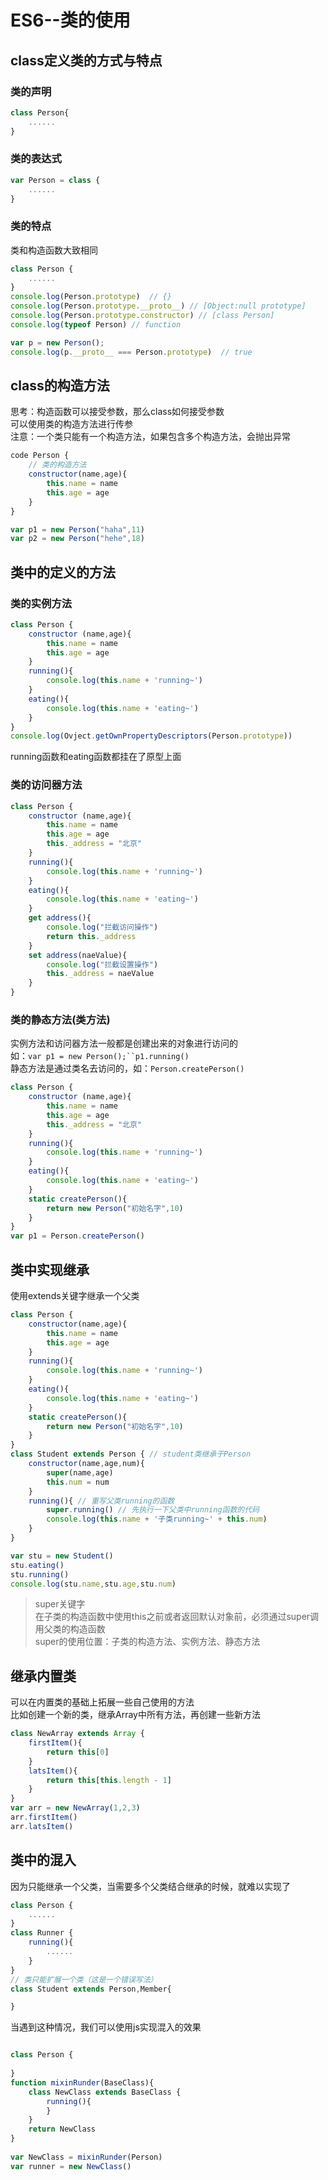 # ES6--类的使用
## class定义类的方式与特点  
### 类的声明  
``` js
class Person{
    ......
}
```
### 类的表达式  
``` js
var Person = class {
    ......
}
```
### 类的特点  
类和构造函数大致相同  
``` js
class Person {
    ......
}
console.log(Person.prototype)  // {}
console.log(Person.prototype.__proto__) // [Object:null prototype]
console.log(Person.prototype.constructor) // [class Person]
console.log(typeof Person) // function

var p = new Person();
console.log(p.__proto__ === Person.prototype)  // true
```
## class的构造方法  
思考：构造函数可以接受参数，那么class如何接受参数  
可以使用类的构造方法进行传参  
注意：一个类只能有一个构造方法，如果包含多个构造方法，会抛出异常  
``` js
code Person {
    // 类的构造方法  
    constructor(name,age){
        this.name = name
        this.age = age
    }
}

var p1 = new Person("haha",11)
var p2 = new Person("hehe",18)
```
## 类中的定义的方法  
### 类的实例方法  
``` js
class Person {
    constructor (name,age){
        this.name = name
        this.age = age
    }
    running(){
        console.log(this.name + 'running~')
    }
    eating(){
        console.log(this.name + 'eating~')
    }
}
console.log(Ovject.getOwnPropertyDescriptors(Person.prototype))
```
running函数和eating函数都挂在了原型上面  
### 类的访问器方法  
``` js
class Person {
    constructor (name,age){
        this.name = name
        this.age = age
        this._address = "北京"
    }
    running(){
        console.log(this.name + 'running~')
    }
    eating(){
        console.log(this.name + 'eating~')
    }
    get address(){
        console.log("拦截访问操作")
        return this._address
    }
    set address(naeValue){
        console.log("拦截设置操作")
        this._address = naeValue
    }
}
```
### 类的静态方法(类方法)
实例方法和访问器方法一般都是创建出来的对象进行访问的  
如：`var p1 = new Person();``p1.running()`  
静态方法是通过类名去访问的，如：`Person.createPerson()`  
``` js
class Person {
    constructor (name,age){
        this.name = name
        this.age = age
        this._address = "北京"
    }
    running(){
        console.log(this.name + 'running~')
    }
    eating(){
        console.log(this.name + 'eating~')
    }
    static createPerson(){
        return new Person("初始名字",10)
    }
}
var p1 = Person.createPerson()
```
## 类中实现继承
使用extends关键字继承一个父类
```js
class Person {
    constructor(name,age){
        this.name = name
        this.age = age
    }
    running(){
        console.log(this.name + 'running~')
    }
    eating(){
        console.log(this.name + 'eating~')
    }
    static createPerson(){
        return new Person("初始名字",10)
    }
}
class Student extends Person { // student类继承于Person
    constructor(name,age,num){
        super(name,age)
        this.num = num
    }
    running(){ // 重写父类running的函数
        super.running() // 先执行一下父类中running函数的代码
        console.log(this.name + '子类running~' + this.num)
    }
}

var stu = new Student()
stu.eating()
stu.running()
console.log(stu.name,stu.age,stu.num)
```
> super关键字  
> 在子类的构造函数中使用this之前或者返回默认对象前，必须通过super调用父类的构造函数  
> super的使用位置：子类的构造方法、实例方法、静态方法  

## 继承内置类  
可以在内置类的基础上拓展一些自己使用的方法  
比如创建一个新的类，继承Array中所有方法，再创建一些新方法  
``` js
class NewArray extends Array {
    firstItem(){
        return this[0]
    }
    latsItem(){
        return this[this.length - 1]
    }
}
var arr = new NewArray(1,2,3)
arr.firstItem()
arr.latsItem()
```
## 类中的混入
因为只能继承一个父类，当需要多个父类结合继承的时候，就难以实现了
``` js
class Person {
    ......
}
class Runner {
    running(){
        ......
    }
}
// 类只能扩展一个类（这是一个错误写法）
class Student extends Person,Member{

}
```
当遇到这种情况，我们可以使用js实现混入的效果
``` js

class Person {
 
}
function mixinRunder(BaseClass){
    class NewClass extends BaseClass {
        running(){
        }
    }
    return NewClass
}
 
var NewClass = mixinRunder(Person)
var runner = new NewClass()

```
